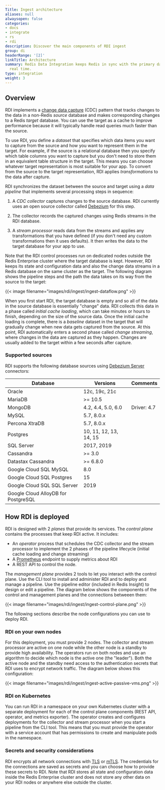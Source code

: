 ```yaml
---
Title: Ingest architecture
aliases: null
alwaysopen: false
categories:
- docs
- integrate
- rs
- rdi
description: Discover the main components of RDI ingest
group: di
headerRange: '[2]'
linkTitle: Architecture
summary: Redis Data Integration keeps Redis in sync with the primary database in near
  real time.
type: integration
weight: 3
---
```


## Overview

RDI implements a [change data capture](https://en.wikipedia.org/wiki/Change_data_capture) (CDC) pattern that tracks changes to the data in a
non-Redis *source* database and makes corresponding changes to a Redis
*target* database. You can use the target as a cache to improve performance
because it will typically handle read queries much faster than the source.

To use RDI, you define a *dataset* that specifies which data items
you want to capture from the source and how you want to
represent them in the target. For example, if the source is a
relational database then you specify which table columns you want
to capture but you don't need to store them in an equivalent table
structure in the target. This means you can choose whatever target
representation is most suitable for your app. To convert from the
source to the target representation, RDI applies *transformations*
to the data after capture.

RDI synchronizes the dataset between the source and target using
a *data pipeline* that implements several processing steps
in sequence:

1.  A *CDC collector* captures changes to the source database. RDI
    currently uses an open source collector called
    [Debezium](https://debezium.io/) for this step.

1.  The collector records the captured changes using Redis streams
    in the RDI database.

1.  A *stream processor* reads data from the streams and applies
    any transformations that you have defined (if you don't need
    any custom transformations then it uses defaults).
    It then writes the data to the target database for your app to use.

Note that the RDI control processes run on dedicated nodes outside the Redis
Enterprise cluster where the target database is kept. However, RDI keeps
its state and configuration data and also the change data streams in a Redis database on the same cluster as the target. The following diagram shows the pipeline steps and the path the data takes on its way from the source to the target:

{{< image filename="images/rdi/ingest/ingest-dataflow.png" >}}

When you first start RDI, the target database is empty and so all
of the data in the source database is essentially "change" data.
RDI collects this data in a phase called *initial cache loading*,
which can take minutes or hours to finish, depending on the size
of the source data. Once the initial cache loading is complete,
there is a *baseline* dataset in the target that will gradually
change when new data gets captured from the source. At this point,
RDI automatically enters a second phase called *change streaming*, where
changes in the data are captured as they happen. Changes are usually
added to the target within a few seconds after capture.

### Supported sources

RDI supports the following database sources using [Debezium Server](https://debezium.io/documentation/reference/stable/operations/debezium-server.html) connectors:

| Database                    | Versions               |Comments|
| --------------------------- | ---------------------- |--------|
| Oracle                      | 12c, 19c, 21c          ||
| MariaDB                     | >= 10.5                ||
| MongoDB                     | 4.2, 4.4, 5.0, 6.0     | Driver: 4.7  |
| MySQL                       | 5.7, 8.0.x             ||
| Percona XtraDB              | 5.7, 8.0.x             ||
| Postgres                    | 10, 11, 12, 13, 14, 15 ||
| SQL Server                  | 2017, 2019             ||
| Cassandra                   | >= 3.0                 ||
| Datastax Cassandra          | >= 6.8.0               ||
| Google Cloud SQL MySQL      | 8.0                    ||
| Google Cloud SQL Postgres   | 15                     ||
| Google Cloud SQL SQL Server | 2019                   ||
| Google Cloud AlloyDB for PostgreSQL | ||

## How RDI is deployed

RDI is designed with 2 *planes* that provide its services.
The *control plane* contains the processes that keep RDI active.
It includes:

- An *operator* process that schedules the CDC collector and the
stream processor to implement the 2 phases of the pipeline
lifecycle (initial cache loading and change streaming)
- A [Prometheus](https://prometheus.io/)
endpoint to supply metrics about RDI
- A REST API to control the node.

The *management plane* provides 2 tools to let you interact
with the control plane. Use the CLI tool to install and administer RDI
and to deploy and manage a pipeline. Use the pipeline editor
(included in Redis Insight) to design or edit a pipeline. The
diagram below shows the components of the control and management
planes and the connections betweeen them:

{{< image filename="images/rdi/ingest/ingest-control-plane.png" >}}

The following sections describe the node configurations you can use to
deploy RDI.

### RDI on your own nodes

For this deployment, you must provide 2 nodes. The
collector and stream processor are active on one node while the other node is a standby to provide high availability. The operators run on both nodes and use an algorithm to decide which node is the active one (the "leader").
Both the active node and the standby
need access to the authentication secrets that RDI uses to encrypt network
traffic. The diagram below shows this configuration:

{{< image filename="images/rdi/ingest/ingest-active-passive-vms.png" >}}

### RDI on Kubernetes

You can run RDI in a namespace on your own Kubernetes cluster with
a separate deployment for each of the control plane
components (REST API, operator, and metrics exporter). The operator
creates and configures deployments for the collector and stream processor
when you start a pipeline from the CLI tool. This means that you must
provide the operator with a service account that has permissions to create and manipulate pods in the namespace. 

### Secrets and security considerations

RDI encrypts all network connections with
[TLS](https://en.wikipedia.org/wiki/Transport_Layer_Security) or
[mTLS](https://en.wikipedia.org/wiki/Mutual_authentication#mTLS).
The credentials for the connections are saved as secrets and you
can choose how to provide these secrets to RDI. Note that RDI stores
all state and configuration data inside the Redis Enterprise cluster
and does not store any other data on your RDI nodes or anywhere else
outside the cluster.
